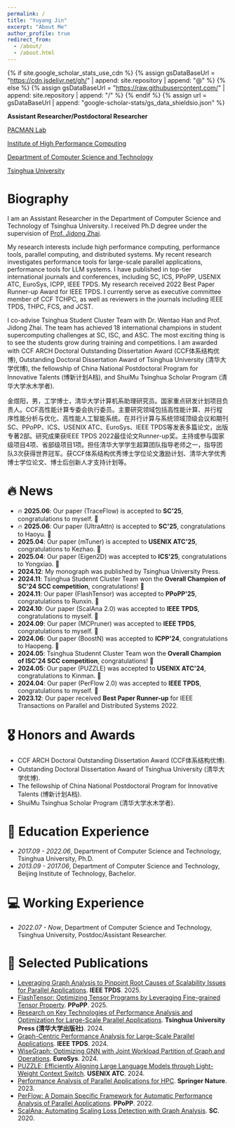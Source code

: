 ```yaml
---
permalink: /
title: "Yuyang Jin"
excerpt: "About Me"
author_profile: true
redirect_from: 
  - /about/
  - /about.html
---
```


{% if site.google_scholar_stats_use_cdn %}
{% assign gsDataBaseUrl = "https://cdn.jsdelivr.net/gh/" | append: site.repository | append: "@" %}
{% else %}
{% assign gsDataBaseUrl = "https://raw.githubusercontent.com/" | append: site.repository | append: "/" %}
{% endif %}
{% assign url = gsDataBaseUrl | append: "google-scholar-stats/gs_data_shieldsio.json" %}

<span class='anchor' id='about-me'></span>

**Assistant Researcher/Postdoctoral Researcher**

[PACMAN Lab](https://pacman.cs.tsinghua.edu.cn/)

[Institute of High Performance Computing](https://hpc.cs.tsinghua.edu.cn/)

[Department of Computer Science and Technology](https://www.cs.tsinghua.edu.cn/)

[Tsinghua University](https://www.tsinghua.edu.cn/)


# Biography

I am an Assistant Researcher in the Department of Computer Science and Technology of Tsinghua University.
I received Ph.D degree under the supervision of [Prof. Jidong Zhai](https://pacman.cs.tsinghua.edu.cn/~zjd/).

My research interests include high performance computing, performance tools, parallel computing, and distributed systems.
My recent research investigates performance tools for large-scale parallel applications, performance tools for LLM systems.
I have published in top-tier international journals and conferences, including SC, ICS, PPoPP, USENIX ATC, EuroSys, ICPP, IEEE TPDS. 
My research received 2022 Best Paper Runner-up Award for IEEE TPDS.
I currently serve as executive committee member of CCF TCHPC, as well as reviewers in the journals including IEEE TPDS, THPC, FCS, and JCST.


I co-advise Tsinghua Student Cluster Team with Dr. Wentao Han and Prof. Jidong Zhai. 
The team has achieved 18 international champions in student supercomputing challenges at SC, ISC, and ASC.
The most exciting thing is to see the students grow during training and competitions.
I am awarded with CCF ARCH Doctoral Outstanding Dissertation Award (CCF体系结构优博), Outstanding Doctoral Dissertation Award of Tsinghua University (清华大学优博), the fellowship of China National Postdoctoral Program for Innovative Talents (博新计划A档), and ShuiMu Tsinghua Scholar Program (清华大学水木学者).

金煜阳，男，工学博士，清华大学计算机系助理研究员。国家重点研发计划项目负责人。CCF高性能计算专委会执行委员。主要研究领域包括高性能计算、并行程序性能分析与优化、高性能人工智能系统。在并行计算与系统领域顶级会议和期刊SC、PPoPP、ICS、USENIX ATC、EuroSys、IEEE TPDS等发表多篇论文，出版专著2部。研究成果获IEEE TPDS 2022最佳论文Runner-up奖。主持或参与国家级项目4项、省部级项目1项。担任清华大学学生超算团队指导老师之一，指导团队3次获得世界冠军。获CCF体系结构优秀博士学位论文激励计划、清华大学优秀博士学位论文、博士后创新人才支持计划等。

<!-- My research interest includes neural machine translation and computer vision. I have published more than 100 papers at the top international AI conferences with total <a href='https://scholar.google.com/citations?user=DhtAFkwAAAAJ'>google scholar citations <strong><span id='total_cit'>260000+</span></strong></a> (You can also use google scholar badge <a href='https://scholar.google.com/citations?user=DhtAFkwAAAAJ'><img src="https://img.shields.io/endpoint?url={{ url | url_encode }}&logo=Google%20Scholar&labelColor=f6f6f6&color=9cf&style=flat&label=citations"></a>). -->


# 🔥 News
- 🔥 **2025.06**: Our paper (TraceFlow) is accepted to **SC'25**, congratulations to myself. 🎉
- 🔥 **2025.06**: Our paper (UltraAttn) is accepted to **SC'25**, congratulations to Haoyu. 🎉
- **2025.04**: Our paper (mTuner) is accepted to **USENIX ATC'25**, congratulations to Kezhao. 🎉
- **2025.04**: Our paper (Eigen2D) was accepted to **ICS'25**, congratulations to Yongxiao. 🎉
- **2024.12**: My monograph was published by Tsinghua University Press.
- **2024.11**: Tsinghua Studennt Cluster Team won the **Overall Champion of SC'24 SCC competition**, congratulations! 🎉
- **2024.11**: Our paper (FlashTensor) was accepted to **PPoPP'25**, congratulations to Runxin. 🎉
- **2024.10**: Our paper (ScalAna 2.0) was accepted to **IEEE TPDS**, congratulations to myself. 🎉
- **2024.09**: Our paper (MCPruner) was accepted to **IEEE TPDS**, congratulations to myself. 🎉
- **2024.06**: Our paper (BoostN) was accepted to **ICPP'24**, congratulations to Haopeng. 🎉
- **2024.05**: Tsinghua Studennt Cluster Team won the **Overall Champion of ISC'24 SCC competition**, congratulations! 🎉
- **2024.05**: Our paper (PUZZLE) was accepted to **USENIX ATC'24**, congratulations to Kinman. 🎉
- **2024.04**: Our paper (PerFlow 2.0) was accepted to **IEEE TPDS**, congratulations to myself. 🎉
- **2023.12**: Our paper received **Best Paper Runner-up** for IEEE Transactions on Parallel and Distributed Systems 2022.

# 🎖 Honors and Awards
- CCF ARCH Doctoral Outstanding Dissertation Award (CCF体系结构优博).
- Outstanding Doctoral Dissertation Award of Tsinghua University (清华大学优博).
- The fellowship of China National Postdoctoral Program for Innovative Talents (博新计划A档).
- ShuiMu Tsinghua Scholar Program (清华大学水木学者).

<!-- # 💬 Invited Talks
- *2024.06*, Lorem ipsum dolor sit amet, consectetur adipiscing elit. Vivamus ornare aliquet ipsum, ac tempus justo dapibus sit amet. 
- *2021.03*, Lorem ipsum dolor sit amet, consectetur adipiscing elit. Vivamus ornare aliquet ipsum, ac tempus justo dapibus sit amet.  \| [\[video\]](https://github.com/) -->


# 📖 Education Experience
- *2017.09 - 2022.06*, Department of Computer Science and Technology, Tsinghua University, Ph.D. 
- *2013.09 - 2017.06*, Department of Computer Science and Technology, Beijing Institute of Technology, Bachelor.

# 💻 Working Experience
- *2022.07 - Now*, Department of Computer Science and Technology, Tsinghua University, Postdoc/Assistant Researcher.


# 📝 Selected Publications 
- [Leveraging Graph Analysis to Pinpoint Root Causes of Scalability Issues for Parallel Applications](https://ieeexplore.ieee.org/document/10734146). **IEEE TPDS**. 2025.
- [FlashTensor: Optimizing Tensor Programs by Leveraging Fine-grained Tensor Property](https://dl.acm.org/doi/10.1145/3710848.3710864). **PPoPP**. 2025.
- [Research on Key Technologies of Performance Analysis and Optimization for Large-Scale Parallel Applications](http://www.tup.tsinghua.edu.cn/bookscenter/book_10214901.html). **Tsinghua University Press (清华大学出版社)**. 2024.
- [Graph-Centric Performance Analysis for Large-Scale Parallel Applications](https://ieeexplore.ieee.org/document/10521459). **IEEE TPDS**. 2024.
- [WiseGraph: Optimizing GNN with Joint Workload Partition of Graph and Operations](https://dl.acm.org/doi/10.1145/3627703.3650063). **EuroSys**. 2024.
- [PUZZLE: Efficiently Aligning Large Language Models through Light-Weight Context Switch](https://www.usenix.org/system/files/atc24-lei.pdf). **USENIX ATC**. 2024.
- [Performance Analysis of Parallel Applications for HPC](https://link.springer.com/book/10.1007/978-981-99-4366-1). **Springer Nature**. 2023.
- [PerFlow: A Domain Specific Framework for Automatic Performance Analysis of Parallel Applications](https://dl.acm.org/doi/10.1145/3503221.3508405). **PPoPP**. 2022.
- [ScalAna: Automating Scaling Loss Detection with Graph Analysis](https://ieeexplore.ieee.org/document/9355294). **SC**. 2020.
